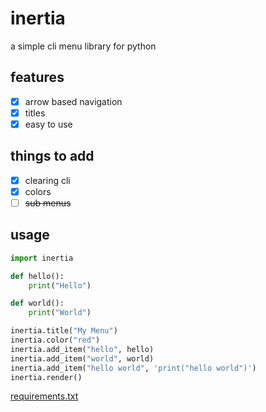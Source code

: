 # inertia
a simple cli menu library for python

## features
* [x] arrow based navigation
* [x] titles
* [x] easy to use

## things to add
* [x] clearing cli
* [x] colors
* [ ] ~~sub menus~~

## usage
```python
import inertia

def hello():
    print("Hello")

def world():
    print("World")

inertia.title("My Menu")
inertia.color("red")
inertia.add_item("hello", hello)
inertia.add_item("world", world)
inertia.add_item("hello world", 'print("hello world")')
inertia.render()
```
[requirements.txt](https://github.com/pain/inertia/blob/master/requirements.txt)
